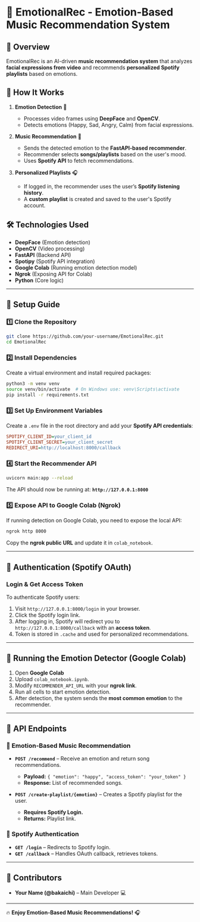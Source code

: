 # 🎵 EmotionalRec - Emotion-Based Music Recommendation System

## **📌 Overview**
EmotionalRec is an AI-driven **music recommendation system** that analyzes **facial expressions from video** and recommends **personalized Spotify playlists** based on emotions.

## **🚀 How It Works**
1. **Emotion Detection** 🧠
   - Processes video frames using **DeepFace** and **OpenCV**.
   - Detects emotions (Happy, Sad, Angry, Calm) from facial expressions.
   
2. **Music Recommendation** 🎵
   - Sends the detected emotion to the **FastAPI-based recommender**.
   - Recommender selects **songs/playlists** based on the user's mood.
   - Uses **Spotify API** to fetch recommendations.

3. **Personalized Playlists** 🎧
   - If logged in, the recommender uses the user’s **Spotify listening history**.
   - A **custom playlist** is created and saved to the user's Spotify account.
   
## **🛠 Technologies Used**
- **DeepFace** (Emotion detection)
- **OpenCV** (Video processing)
- **FastAPI** (Backend API)
- **Spotipy** (Spotify API integration)
- **Google Colab** (Running emotion detection model)
- **Ngrok** (Exposing API for Colab)
- **Python** (Core logic)

---

## **🔧 Setup Guide**

### **1️⃣ Clone the Repository**
```bash
git clone https://github.com/your-username/EmotionalRec.git
cd EmotionalRec
```

### **2️⃣ Install Dependencies**
Create a virtual environment and install required packages:
```bash
python3 -m venv venv
source venv/bin/activate  # On Windows use: venv\Scripts\activate
pip install -r requirements.txt
```

### **3️⃣ Set Up Environment Variables**
Create a `.env` file in the root directory and add your **Spotify API credentials**:
```ini
SPOTIFY_CLIENT_ID=your_client_id
SPOTIFY_CLIENT_SECRET=your_client_secret
REDIRECT_URI=http://localhost:8000/callback
```

### **4️⃣ Start the Recommender API**
```bash
uvicorn main:app --reload
```
The API should now be running at: **`http://127.0.0.1:8000`**

### **5️⃣ Expose API to Google Colab (Ngrok)**
If running detection on Google Colab, you need to expose the local API:
```bash
ngrok http 8000
```
Copy the **ngrok public URL** and update it in `colab_notebook`.

---

## **📡 Authentication (Spotify OAuth)**
### **Login & Get Access Token**
To authenticate Spotify users:
1. Visit `http://127.0.0.1:8000/login` in your browser.
2. Click the Spotify login link.
3. After logging in, Spotify will redirect you to `http://127.0.0.1:8000/callback` with an **access token**.
4. Token is stored in `.cache` and used for personalized recommendations.

---

## **🚀 Running the Emotion Detector (Google Colab)**
1. Open **Google Colab**
2. Upload `colab_notebook.ipynb`.
3. Modify `RECOMMENDER_API_URL` with your **ngrok link**.
4. Run all cells to start emotion detection.
5. After detection, the system sends the **most common emotion** to the recommender.

---

## **🎯 API Endpoints**
### **📌 Emotion-Based Music Recommendation**
- **`POST /recommend`** – Receive an emotion and return song recommendations.
  - **Payload:** `{ "emotion": "happy", "access_token": "your_token" }`
  - **Response:** List of recommended songs.

- **`POST /create-playlist/{emotion}`** – Creates a Spotify playlist for the user.
  - **Requires Spotify Login.**
  - **Returns:** Playlist link.

### **📌 Spotify Authentication**
- **`GET /login`** – Redirects to Spotify login.
- **`GET /callback`** – Handles OAuth callback, retrieves tokens.

---

## **📌 Contributors**
- **Your Name (@bakaichi)** – Main Developer 💻

---

🔥 **Enjoy Emotion-Based Music Recommendations!** 🎧

